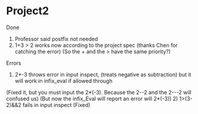 # Project2

Done
1) Professor said postfix not needed
2) 1+3 > 2 works now according to the project spec (thanks Chen for catching the error)
(So the + and the > have the same priority?)

Errors
1) 2*-3 throws error in input inspect, (treats negative as subtraction) but it will work in infix_eval if allowed through

(Fixed it, but you must input the 2*(-3). Because the 2--2 and the 2---2 will confused us)
(But now the infix_Eval will report an error will 2*(-3))
2) 1>(3-2)&&2 fails in input inspect
(Fixed)

